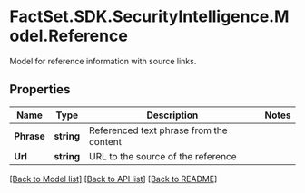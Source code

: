 # FactSet.SDK.SecurityIntelligence.Model.Reference
Model for reference information with source links.

## Properties

Name | Type | Description | Notes
------------ | ------------- | ------------- | -------------
**Phrase** | **string** | Referenced text phrase from the content | 
**Url** | **string** | URL to the source of the reference | 

[[Back to Model list]](../README.md#documentation-for-models) [[Back to API list]](../README.md#documentation-for-api-endpoints) [[Back to README]](../README.md)

